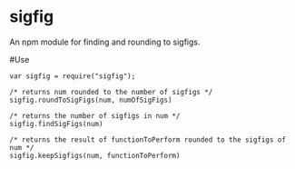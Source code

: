 sigfig
======

An npm module for finding and rounding to sigfigs.

#Use
```
var sigfig = require("sigfig");
```


```
/* returns num rounded to the number of sigfigs */
sigfig.roundToSigFigs(num, numOfSigFigs)
```

```
/* returns the number of sigfigs in num */
sigfig.findSigFigs(num)
```

```
/* returns the result of functionToPerform rounded to the sigfigs of num */
sigfig.keepSigfigs(num, functionToPerform)
```

